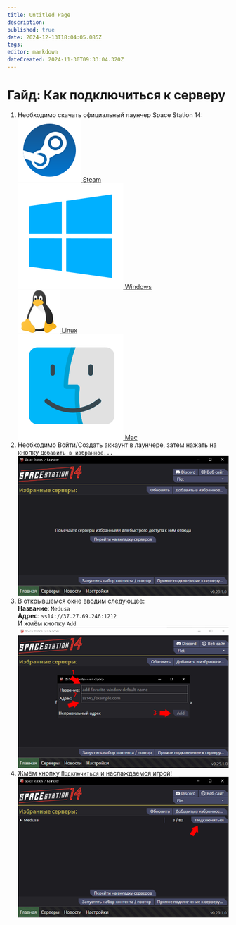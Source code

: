 ```yaml
---
title: Untitled Page
description: 
published: true
date: 2024-12-13T18:04:05.085Z
tags: 
editor: markdown
dateCreated: 2024-11-30T09:33:04.320Z
---
```



<div class="hui">
    <h1>Гайд: Как подключиться к серверу</h1>
    <ol type="1">
        <li>
            Необходимо скачать официальный лаунчер Space Station 14:
            <div class="icon-container">
                <div class="icon-box">
                    <a href="https://store.steampowered.com/app/1255460?snr=5000_5100__" target="_blank"> 
                        <img src="/guides/steam.png" alt="Steam Icon">
                        <span>Steam</span>
                    </a>
                </div>
                <div class="icon-box">
                    <a href="https://github.com/space-wizards/SS14.Launcher/releases/latest/download/SS14.Launcher_Windows.zip" target="_blank">
                        <img src="/guides/windows.png"  alt="Windows Icon">
                        <span>Windows</span>
                    </a>
                </div>
                <div class="icon-box">
                    <a href="https://flathub.org/apps/com.spacestation14.Launcher" target="_blank" rel="nofollow">
                        <img src="/guides/linux.png" alt="Linux Icon">
                        <span>Linux</span> 
                    </a>
                </div>
                <div class="icon-box">
                    <a href="https://github.com/space-wizards/SS14.Launcher/releases/latest/download/SS14.Launcher_macOS.zip" target="_blank">
                        <img src="/guides/mac.png" alt="Mac Icon">
                        <span>Mac</span>
                    </a>
                </div>
            </div>
        </li>
        <li>
            Необходимо Войти/Создать аккаунт в лаунчере, затем нажать на кнопку <code>Добавить в избранное...</code><br>
            <img src="/11.png" alt="Жмём кнопку">
        </li>
        <li>
            В открывшемся окне вводим следующее:<br>
            <b>Название</b>: <code id="copy_me">Medusa</code><br>
            <b>Адрес</b>: <code id="copy_me">ss14://37.27.69.246:1212</code><br>
            И жмём кнопку <code>Add</code><br>
            <img src="/22.jpg"  alt="Вводим данные">
        </li>
        <li>
            Жмём кнопку <code>Подключиться</code> и наслаждаемся игрой!<br>
            <img src="/33.jpg" alt="Играем">
        </li>
    </ol>
</div>